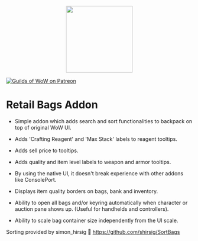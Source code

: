 <p align="center">
  <img src="https://media.guildsofwow.com/gow-images/icon-retail-bags.png" width="180" height="180" />
</p>

[![Guilds of WoW on Patreon](https://img.shields.io/static/v1?label=Patreon&message=GoW&color=f96854)](https://www.patreon.com/guildsofwow) 

# Retail Bags Addon

* Simple addon which adds search and sort functionalities to backpack on top of original WoW UI.

* Adds 'Crafting Reagent' and 'Max Stack' labels to reagent tooltips.

* Adds sell price to tooltips.

* Adds quality and item level labels to weapon and armor tooltips.

* By using the native UI, it doesn't break experience with other addons like ConsolePort.

* Displays item quality borders on bags, bank and inventory.

* Ability to open all bags and/or keyring automatically when character or auction pane shows up. (Useful for handhelds and controllers).

* Ability to scale bag container size independently from the UI scale.

Sorting provided by simon_hirsig 🙏
https://github.com/shirsig/SortBags